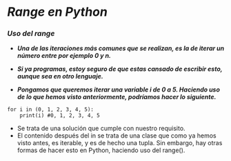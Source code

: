 # **_Range en Python_**

### **_Uso del range_**

- **_Una de las iteraciones más comunes que se realizan, es la de iterar un número entre por ejemplo 0 y n._**
  
- **_Si ya programas, estoy seguro de que estas cansado de escribir esto, aunque sea en otro lenguaje._**
  
- **_Pongamos que queremos iterar una variable i de 0 a 5. Haciendo uso de lo que hemos visto anteriormente, podríamos hacer lo siguiente._**
  
```  
for i in (0, 1, 2, 3, 4, 5):
    print(i) #0, 1, 2, 3, 4, 5
```

- Se trata de una solución que cumple con nuestro requisito.
- El contenido después del in se trata de una clase que como ya hemos visto antes, es iterable, y es de hecho una tupla. Sin embargo, hay otras formas de hacer esto en Python, haciendo uso del range().
